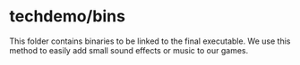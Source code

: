 # techdemo/bins
This folder contains binaries to be linked to the final executable. We use this method to easily add
small sound effects or music to our games.